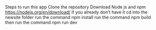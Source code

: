 Steps to run this app
Clone the repository
Download Node js and npm https://nodejs.org/en/download/ if you already don't have it
cd into the newsite folder
run the command npm install
run the command npm build
then run the command npm run dev
